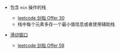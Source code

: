 - 包含 `min` 操作的栈
  
  - [leetcode 剑指 Offer 30](https://leetcode-cn.com/problems/bao-han-minhan-shu-de-zhan-lcof/)
  - 栈中每个元素多存一个最小值信息或者使用辅助栈

- [滑动窗口](sliding-window.md)
  
  - [leetcode 剑指 Offer 59](https://leetcode-cn.com/problems/hua-dong-chuang-kou-de-zui-da-zhi-lcof/)
